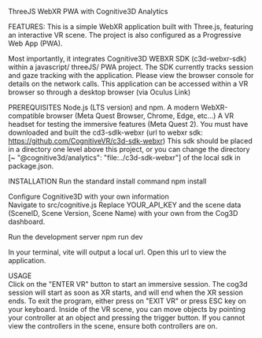 ThreeJS WebXR PWA with Cognitive3D Analytics

FEATURES: 
This is a simple WebXR application built with Three.js, featuring an interactive VR scene. 
The project is also configured as a Progressive Web App (PWA).  

Most importantly, it integrates Cognitive3D WEBXR SDK (c3d-webxr-sdk) within a javascript/ threeJS/ PWA project. The SDK currently tracks session and gaze tracking with the application. Please view the browser console for details on the network calls. 
This application can be accessed within a VR browser so through a desktop browser (via Oculus Link)


PREREQUISITES
Node.js (LTS version) and npm.
A modern WebXR-compatible browser (Meta Quest Browser, Chrome, Edge, etc...)
A VR headset for testing the immersive features (Meta Quest 2).
You must have downloaded and built the cd3-sdlk-webxr (url to webxr sdk: https://github.com/CognitiveVR/c3d-sdk-webxr) This sdk should be placed in a directory one level above this project, or you can change the directory [~ "@cognitive3d/analytics": "file:../c3d-sdk-webxr"] of the local sdk in package.json. 

INSTALLATION
Run the standard install command 
npm install 

Configure Cognitive3D with your own information  
Navigate to src/cognitive.js 
Replace YOUR_API_KEY and the scene data (SceneID, Scene Version, Scene Name) with your own from the Cog3D dashboard. 

Run the development server 
npm run dev 

In your terminal, vite will output a local url. Open this url to view the application. 

USAGE  
Click on the "ENTER VR" button to start an immersive session. The cog3d session will start as soon as XR starts, and will end when the XR session ends. To exit the program, either press on "EXIT VR" or press ESC key on your keyboard. Inside of the VR scene, you can move objects by pointing your controller at an object and pressing the trigger button. If you cannot view the controllers in the scene, ensure both controllers are on. 